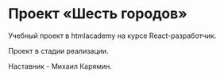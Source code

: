 # Проект «Шесть городов»

Учебный проект в htmlacademy на курсе React-разработчик.

Проект в стадии реализации.

Наставник - Михаил Карямин.